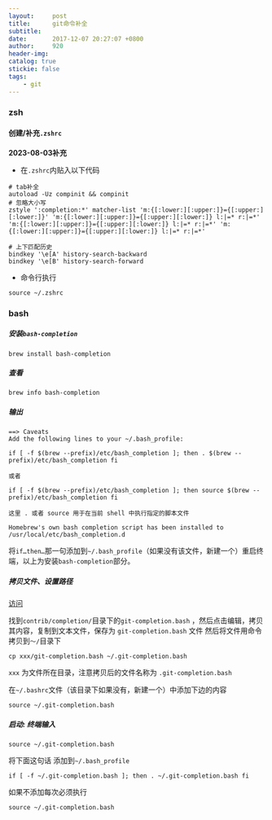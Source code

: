 ```yaml
---
layout:     post
title:      git命令补全
subtitle:   
date:       2017-12-07 20:27:07 +0800
author:     920
header-img: 
catalog: true
stickie: false
tags:
    - git
---
```


### zsh

#### 创建/补充`.zshrc`

**2023-08-03补充**  

- 在`.zshrc`内贴入以下代码  

```
# tab补全
autoload -Uz compinit && compinit
# 忽略大小写
zstyle ':completion:*' matcher-list 'm:{[:lower:][:upper:]}={[:upper:][:lower:]}' 'm:{[:lower:][:upper:]}={[:upper:][:lower:]} l:|=* r:|=*' 'm:{[:lower:][:upper:]}={[:upper:][:lower:]} l:|=* r:|=*' 'm:{[:lower:][:upper:]}={[:upper:][:lower:]} l:|=* r:|=*'

# 上下匹配历史
bindkey '\e[A' history-search-backward
bindkey '\e[B' history-search-forward
```
- 命令行执行  

```
source ~/.zshrc
```

### bash  

##### 安装`bash-completion`

```
brew install bash-completion
```
##### 查看

```
brew info bash-completion
```
##### 输出
```
==> Caveats 
Add the following lines to your ~/.bash_profile: 

if [ -f $(brew --prefix)/etc/bash_completion ]; then . $(brew --prefix)/etc/bash_completion fi 

或者

if [ -f $(brew --prefix)/etc/bash_completion ]; then source $(brew --prefix)/etc/bash_completion fi

这里 . 或者 source 用于在当前 shell 中执行指定的脚本文件

Homebrew's own bash completion script has been installed to /usr/local/etc/bash_completion.d
```
将`if…then…`那一句添加到`~/.bash_profile`（如果没有该文件，新建一个）重启终端，以上为安装`bash-completion`部分。

##### 拷贝文件、设置路径

[访问](https://github.com/git/git.git)

找到`contrib/completion/`目录下的`git-completion.bash` ，然后点击编辑，拷贝其内容，复制到文本文件，保存为 `git-completion.bash` 文件 然后将文件用命令拷贝到`～/`目录下


```
cp xxx/git-completion.bash ~/.git-completion.bash
```

`xxx` 为文件所在目录，注意拷贝后的文件名称为 `.git-completion.bash`


在`~/.bashrc`文件（该目录下如果没有，新建一个）中添加下边的内容

```
source ~/.git-completion.bash
``` 

##### 启动: 终端输入
```
source ~/.git-completion.bash
```
将下面这句话 添加到`~/.bash_profile`

```
if [ -f ~/.git-completion.bash ]; then . ~/.git-completion.bash fi
```
如果不添加每次必须执行
```
source ~/.git-completion.bash 
```






